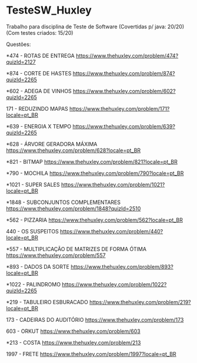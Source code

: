 # TesteSW_Huxley
Trabalho para disciplina de Teste de Software (Covertidas p/ java: 20/20) (Com testes criados: 15/20)

Questões:

*474 - ROTAS DE ENTREGA
https://www.thehuxley.com/problem/474?quizId=2127

*874 - CORTE DE HASTES
https://www.thehuxley.com/problem/874?quizId=2265

*602 - ADEGA DE VINHOS
https://www.thehuxley.com/problem/602?quizId=2265

171 - REDUZINDO MAPAS
https://www.thehuxley.com/problem/171?locale=pt_BR

*639 - ENERGIA X TEMPO
https://www.thehuxley.com/problem/639?quizId=2265

*628 - ÁRVORE GERADORA MÁXIMA
https://www.thehuxley.com/problem/628?locale=pt_BR

*821 - BITMAP
https://www.thehuxley.com/problem/821?locale=pt_BR

*790 - MOCHILA
https://www.thehuxley.com/problem/790?locale=pt_BR

*1021 - SUPER SALES
https://www.thehuxley.com/problem/1021?locale=pt_BR

*1848 - SUBCONJUNTOS COMPLEMENTARES
https://www.thehuxley.com/problem/1848?quizId=2510

*562 - PIZZARIA
https://www.thehuxley.com/problem/562?locale=pt_BR

440 - OS SUSPEITOS
https://www.thehuxley.com/problem/440?locale=pt_BR

*557 - MULTIPLICAÇÃO DE MATRIZES DE FORMA ÓTIMA
https://www.thehuxley.com/problem/557

*893 - DADOS DA SORTE
https://www.thehuxley.com/problem/893?locale=pt_BR

*1022 - PALINDROMO
https://www.thehuxley.com/problem/1022?quizId=2265

*219 - TABULEIRO ESBURACADO
https://www.thehuxley.com/problem/219?locale=pt_BR

173 - CADEIRAS DO AUDITÓRIO
https://www.thehuxley.com/problem/173

603 - ORKUT
https://www.thehuxley.com/problem/603

*213 - COSTA
https://www.thehuxley.com/problem/213

1997 - FRETE
https://www.thehuxley.com/problem/1997?locale=pt_BR
